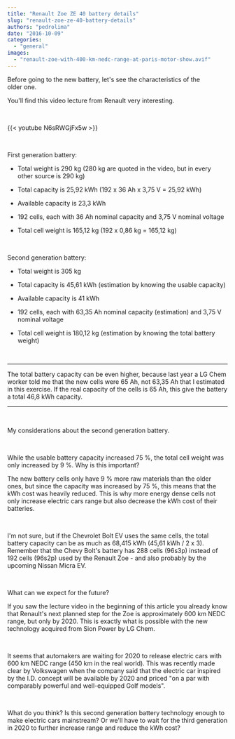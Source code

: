 ```yaml
---
title: "Renault Zoe ZE 40 battery details"
slug: "renault-zoe-ze-40-battery-details"
authors: "pedrolima"
date: "2016-10-09"
categories: 
  - "general"
images: 
  - "renault-zoe-with-400-km-nedc-range-at-paris-motor-show.avif"
---
```


Before going to the new battery, let's see the characteristics of the older one.

You'll find this video lecture from Renault very interesting.

 

{{< youtube N6sRWGjFx5w >}}

 

First generation battery:

- Total weight is 290 kg (280 kg are quoted in the video, but in every other source is 290 kg)

- Total capacity is 25,92 kWh (192 x 36 Ah x 3,75 V = 25,92 kWh)

- Available capacity is 23,3 kWh

- 192 cells, each with 36 Ah nominal capacity and 3,75 V nominal voltage

- Total cell weight is 165,12 kg (192 x 0,86 kg = 165,12 kg)

 

Second generation battery:

- Total weight is 305 kg

- Total capacity is 45,61 kWh (estimation by knowing the usable capacity)

- Available capacity is 41 kWh

- 192 cells, each with 63,35 Ah nominal capacity (estimation) and 3,75 V nominal voltage

- Total cell weight is 180,12 kg (estimation by knowing the total battery weight)

 

* * *

The total battery capacity can be even higher, because last year a LG Chem worker told me that the new cells were 65 Ah, not 63,35 Ah that I estimated in this exercise. If the real capacity of the cells is 65 Ah, this give the battery a total 46,8 kWh capacity.

* * *

 

My considerations about the second generation battery.

 

While the usable battery capacity increased 75 %, the total cell weight was only increased by 9 %. Why is this important?

The new battery cells only have 9 % more raw materials than the older ones, but since the capacity was increased by 75 %, this means that the kWh cost was heavily reduced. This is why more energy dense cells not only increase electric cars range but also decrease the kWh cost of their batteries.

 

I'm not sure, but if the Chevrolet Bolt EV uses the same cells, the total battery capacity can be as much as 68,415 kWh (45,61 kWh / 2 x 3). Remember that the Chevy Bolt's battery has 288 cells (96s3p) instead of 192 cells (96s2p) used by the Renault Zoe - and also probably by the upcoming Nissan Micra EV.

 

What can we expect for the future?

If you saw the lecture video in the beginning of this article you already know that Renault's next planned step for the Zoe is approximately 600 km NEDC range, but only by 2020. This is exactly what is possible with the new technology acquired from Sion Power by LG Chem.

 

It seems that automakers are waiting for 2020 to release electric cars with 600 km NEDC range (450 km in the real world). This was recently made clear by Volkswagen when the company said that the electric car inspired by the I.D. concept will be available by 2020 and priced "on a par with comparably powerful and well-equipped Golf models".

 

What do you think? Is this second generation battery technology enough to make electric cars mainstream? Or we'll have to wait for the third generation in 2020 to further increase range and reduce the kWh cost?
